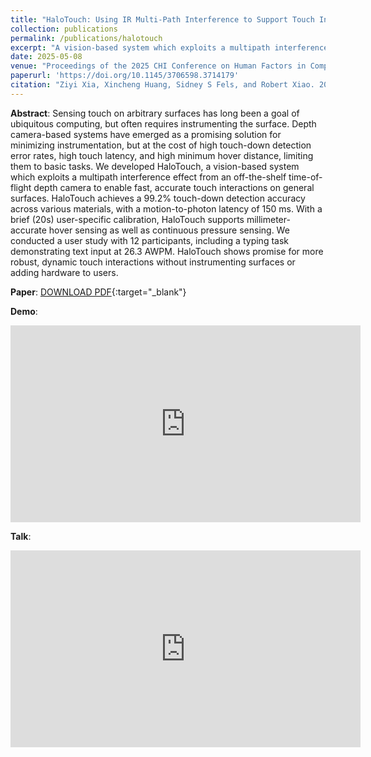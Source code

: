 ```yaml
---
title: "HaloTouch: Using IR Multi-Path Interference to Support Touch Interactions with General Surfaces"
collection: publications
permalink: /publications/halotouch
excerpt: "A vision-based system which exploits a multipath interference effect from an off-the-shelf time-of-flight depth camera to enable fast, accurate touch interactions on general surfaces."
date: 2025-05-08
venue: "Proceedings of the 2025 CHI Conference on Human Factors in Computing Systems (CHI '25)"
paperurl: 'https://doi.org/10.1145/3706598.3714179'
citation: "Ziyi Xia, Xincheng Huang, Sidney S Fels, and Robert Xiao. 2025. HaloTouch: Using IR Multi-Path Interference to Support Touch Interactions with General Surfaces. In Proceedings of the 2025 CHI Conference on Human Factors in Computing Systems (CHI '25). Association for Computing Machinery, New York, NY, USA, Article 548, 1–17."
---
```

<b>Abstract</b>: Sensing touch on arbitrary surfaces has long been a goal of ubiquitous computing, but often requires instrumenting the surface. Depth camera-based systems have emerged as a promising solution for minimizing instrumentation, but at the cost of high touch-down detection error rates, high touch latency, and high minimum hover distance, limiting them to basic tasks. We developed HaloTouch, a vision-based system which exploits a multipath interference effect from an off-the-shelf time-of-flight depth camera to enable fast, accurate touch interactions on general surfaces. HaloTouch achieves a 99.2% touch-down detection accuracy across various materials, with a motion-to-photon latency of 150 ms. With a brief (20s) user-specific calibration, HaloTouch supports millimeter-accurate hover sensing as well as continuous pressure sensing. We conducted a user study with 12 participants, including a typing task demonstrating text input at 26.3 AWPM. HaloTouch shows promise for more robust, dynamic touch interactions without instrumenting surfaces or adding hardware to users.
<br/>

**Paper**: [DOWNLOAD PDF](/files/5-halotouch.pdf){:target="_blank"}

<b>Demo</b>:
<iframe width="560" height="315" src="https://www.youtube.com/embed/I60pzmloQHk?si=MYTDvUl0yammwwFf" title="YouTube video player" frameborder="0" allow="accelerometer; autoplay; clipboard-write; encrypted-media; gyroscope; picture-in-picture; web-share" referrerpolicy="strict-origin-when-cross-origin" allowfullscreen></iframe>
<br/>

<b>Talk</b>:
<iframe width="560" height="315" src="https://www.youtube.com/embed/cQAW831dptk?si=UOvmhNJkwPfLk3vb" title="YouTube video player" frameborder="0" allow="accelerometer; autoplay; clipboard-write; encrypted-media; gyroscope; picture-in-picture; web-share" referrerpolicy="strict-origin-when-cross-origin" allowfullscreen></iframe>


